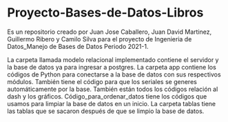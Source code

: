 # Proyecto-Bases-de-Datos-Libros
Es un repositorio creado por Juan Jose Caballero, Juan David Martinez, Guillermo Ribero y Camilo Silva para el proyecto de Ingenieria de Datos_Manejo de Bases de Datos Periodo 2021-1.

La carpeta llamada modelo relacional implementado contiene el servidor y la base de datos ya para ingresar a postgres. 
La carpeta app contiene los códigos de Python para conectarse a la base de datos con sus respectivos módulos. También tiene el código para que los seriales se generes automáticamente por la base. También están todos los códigos relación al dash y los gráficos. 
Código\_para\_ordenar\_datos tiene los códigos que usamos para limpiar la base de datos en un inicio. 
La carpeta tablas tiene las tablas que se sacaron después de que se limpio la base de datos.
